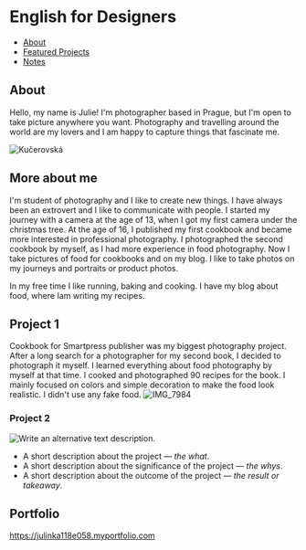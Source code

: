 # English for Designers

<!-- This is a comment, only visible to the author: Add a link to your presentation. -->
<!-- Presentations do not need to be a PDF, you may link elsewhere, such as Figma, YouTube, etc. -->
<!-- Consider adding navigation to each section (About, Featured Projects, Notes, etc.) -->


- [About](#about)
- [Featured Projects](#featured-projects)
- [Notes](#notes)

## About

Hello, my name is Julie!
I'm photographer based in Prague, but I'm open to take picture anywhere you want.
Photography and travelling around the world are my lovers and I am happy to capture things that fascinate me.

![Kučerovská](https://github.com/julinka118/English-for-Designers/assets/154224512/528cdca8-7a64-4547-b040-4833f1fc0bb0)


## More about me

I'm student of photography and I like to create new things. I have always been an extrovert and I like to communicate with people. I started my journey with a camera at the age of 13, when I got my first camera under the christmas tree. At the age of 16, I published my first cookbook and became more interested in professional photography. I photographed the second cookbook by myself, as I had more experience in food photography. Now I take pictures of food for cookbooks and on my blog. I like to take photos on my journeys and portraits or product photos. 

In my free time I like running, baking and cooking. I have my blog about food, where Iam writing my recipes.

## Project 1

Cookbook for Smartpress publisher was my biggest photography project. After a long search for a photographer for my second book, I decided to photograph it myself. I learned everything about food photography by myself at that time. I cooked and photographed 90 recipes for the book. I mainly focused on colors and simple decoration to make the food look realistic. I didn't use any fake food.
![IMG_7984](https://github.com/julinka118/English-for-Designers/assets/154224512/e3b96909-ec02-43a1-85b9-d093f99983f9)




### Project 2

<!-- Use a static poster image or animated GIF, but no video files. Again, keep the image width/height manageable, around 1280x x 720px (16:9 aspect ratio), or a max-width of 1280px. -->

![Write an alternative text description.](img/featured-project-01.png)

- A short description about the project — *the what*.
- A short description about the significance of the project — *the whys*.
- A short description about the outcome of the project — *the result or takeaway*.

<!-- Use the same stucture above for the rest of your featured projects. -->

## Portfolio 

https://julinka118e058.myportfolio.com


